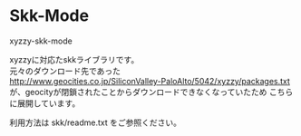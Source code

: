 # Skk-Mode
xyzzy-skk-mode

xyzzyに対応たskkライブラリです。  
元々のダウンロード先であった  
http://www.geocities.co.jp/SiliconValley-PaloAlto/5042/xyzzy/packages.txt  
が、geocityが閉鎖されたことからダウンロードできなくなっていたため
こちらに展開しています。

利用方法は skk/readme.txt をご参照ください。